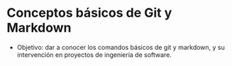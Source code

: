 # Conceptos básicos de Git y Markdown
- Objetivo: dar a conocer los comandos básicos de git y markdown, y su intervención en proyectos de ingeniería de software.
